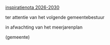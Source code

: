 [inspiratienota 2026-2030](best/gemeentebestuur%20inspiratienota.pdf)

ter attentie van het volgende gemeentebestuur

in afwachting van het meerjarenplan

(gemeente)
